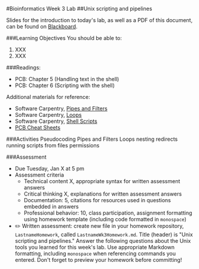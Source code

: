 #Bioinformatics Week 3 Lab
##Unix scripting and pipelines

Slides for the introduction to today's lab, as well as a PDF of this document, can be found on [Blackboard](http://blackboard.uttyler.edu).

###Learning Objectives
You should be able to:

1. XXX
2. XXX

###Readings:
* PCB: Chapter 5 (Handling text in the shell)
* PCB: Chapter 6 (Scripting with the shell)

Additional materials for reference:
* Software Carpentry, [Pipes and Filters](http://software-carpentry.org/v5/novice/shell/03-pipefilter.html)
* Software Carpentry, [Loops](http://software-carpentry.org/v5/novice/shell/04-loop.html)
* Software Carpentry, [Shell Scripts](http://software-carpentry.org/v5/novice/shell/05-script.html)
* [PCB Cheat Sheets](http://practicalcomputing.org/files/PCfB_Appendices.pdf)

###Activities
Pseudocoding
Pipes and Filters
Loops
nesting
redirects
running scripts from files
permissions

###Assessment
* Due Tuesday, Jan X at 5 pm
* Assessment criteria
	* Technical content X, appropriate syntax for written assessment answers
	* Critical thinking X, explanations for written assessment answers
	* Documentation: 5, citations for resources used in questions embedded in answers
	* Professional behavior: 10, class participation, assignment formatting using homework template (including code formatted in `monospace`)
* :pencil2: Written assessment: create new file in your homework repository, `LastnameHomework`, called `LastnameWk3Homework.md`. Title (header) is "Unix scripting and pipelines." Answer the following questions about the Unix tools you learned for this week's lab. Use appropriate Markdown formatting, including `monospace` when referencing commands you entered. Don't forget to preview your homework before committing!

